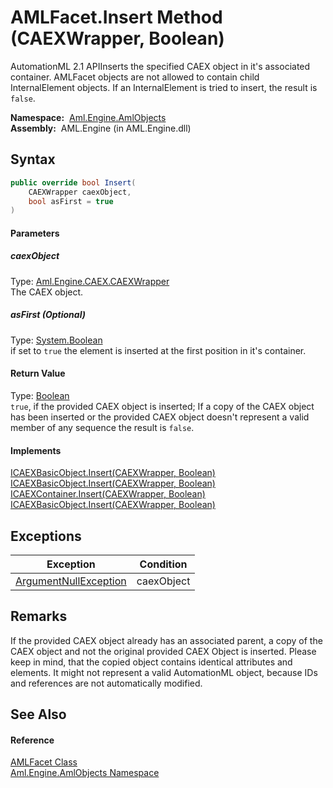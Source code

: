 AMLFacet.Insert Method (CAEXWrapper, Boolean)
=============================================
AutomationML 2.1 APIInserts the specified CAEX object in it's associated container. AMLFacet objects are not allowed to contain child InternalElement objects. If an InternalElement is tried to insert, the result is `false`.

  **Namespace:**  [Aml.Engine.AmlObjects][1]  
  **Assembly:**  AML.Engine (in AML.Engine.dll)

Syntax
------

```csharp
public override bool Insert(
	CAEXWrapper caexObject,
	bool asFirst = true
)
```

#### Parameters

##### *caexObject*
Type: [Aml.Engine.CAEX.CAEXWrapper][2]  
The CAEX object.

##### *asFirst* (Optional)
Type: [System.Boolean][3]  
if set to `true` the element is inserted at the first position in it's container.

#### Return Value
Type: [Boolean][3]  
`true`, if the provided CAEX object is inserted; If a copy of the CAEX object has been inserted or the provided CAEX object doesn't represent a valid member of any sequence the result is `false`. 
#### Implements
[ICAEXBasicObject.Insert(CAEXWrapper, Boolean)][4]  
[ICAEXBasicObject.Insert(CAEXWrapper, Boolean)][4]  
[ICAEXContainer.Insert(CAEXWrapper, Boolean)][5]  
[ICAEXBasicObject.Insert(CAEXWrapper, Boolean)][4]  


Exceptions
----------

Exception                  | Condition  
-------------------------- | ---------- 
[ArgumentNullException][6] | caexObject 


Remarks
-------
 If the provided CAEX object already has an associated parent, a copy of the CAEX object and not the original provided CAEX Object is inserted. Please keep in mind, that the copied object contains identical attributes and elements. It might not represent a valid AutomationML object, because IDs and references are not automatically modified. 

See Also
--------

#### Reference
[AMLFacet Class][7]  
[Aml.Engine.AmlObjects Namespace][1]  

[1]: ../README.md
[2]: ../../Aml.Engine.CAEX/CAEXWrapper/README.md
[3]: https://docs.microsoft.com/dotnet/api/system.boolean
[4]: ../../Aml.Engine.CAEX/ICAEXBasicObject/Insert.md
[5]: ../../Aml.Engine.CAEX/ICAEXContainer/Insert.md
[6]: https://docs.microsoft.com/dotnet/api/system.argumentnullexception
[7]: README.md
[8]: https://www.automationml.org
[9]: ../../icons/logoShade.png